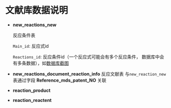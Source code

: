 # 文献库数据说明

- **new_reactions_new**

  反应条件表

  `Main_id`: 反应式id

  `Reactions_id`: 反应条件id（一个反应式可能会有多个反应条件， 数据库中会有多条数据），如[数据库截图](https://note.youdao.com/s/Pw9huP1)

  

- **new_reactions_document_reaction_info**
   反应文献表
   与`new_reaction_new`表通过字段 **Reference_mds_patent_NO**  关联

- **reaction_product**

- **reaction_reactent**